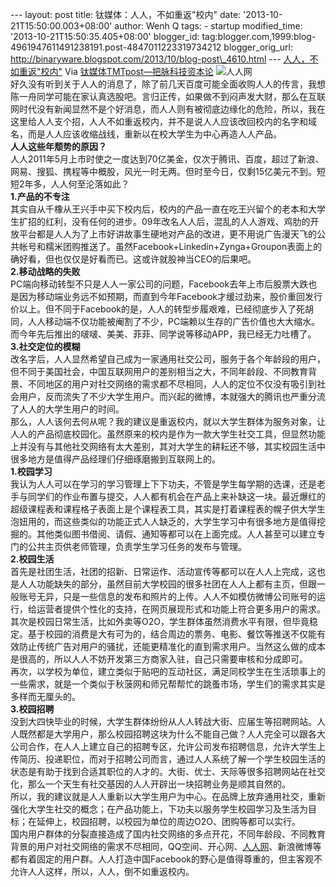 --- layout: post title: 钛媒体：人人，不如重返"校内" date:
'2013-10-21T15:50:00.003+08:00' author: Wenh Q tags: - startup
modified\_time: '2013-10-21T15:50:35.405+08:00' blogger\_id:
tag:blogger.com,1999:blog-4961947611491238191.post-4847011223319734212
blogger\_orig\_url:
http://binaryware.blogspot.com/2013/10/blog-post\_4610.html ---
[人人，不如重返"校内"](http://www.tmtpost.com/71545.html)
Via [钛媒体TMTpost—把脉科技资本论](http://www.tmtpost.com/)
![人人网](http://www.tmtpost.com/wp-content/uploads/2013/10/138199030321.jpg "人人网")\
好久没有听到关于人人的消息了，除了前几天百度可能全面收购人人的传言，我想陈一舟同学可能在家认真选股吧。言归正传，如果做不到闷声发大财，那么在互联网时代没有新闻显然不是个好消息，而人人则有被彻底边缘化的危险，所以，我在这里给人人支个招，人人不如重返校内，并不是说人人应该改回校内的名字和域名，而是人人应该收缩战线，重新以在校大学生为中心再造人人产品。\
**人人这些年颓势的原因？**\
人人2011年5月上市时使之一度达到70亿美金，仅次于腾讯、百度，超过了新浪、网易、搜狐、携程等中概股，风光一时无两。但时至今日，仅剩15亿美元不到。短短2年多，人人何至沦落如此？\
**1.产品的不专注**\
其实自从千橡从王兴手中买下校内后，校内的产品一直在吃王兴留个的老本和大学生扩招的红利，没有任何的进步。09年改名人人后，混乱的人人游戏、鸡肋的开放平台都是人人为了上市好讲故事生硬地对产品的改进，更不用说广告漫天飞的公共帐号和糯米团购推送了。虽然Facebook+Linkedin+Zynga+Groupon表面上的确好看，但也仅仅是好看而已。这或许就股神当CEO的后果吧。\
**2.移动战略的失败**\
PC端向移动转型不只是人人一家公司的问题，Facebook去年上市后股票大跌也是因为移动端业务远不如预期，而直到今年Facebook才缓过劲来，股价重回发行价以上。但不同于Facebook的是，人人的转型步履艰难，已经彻底步入了死胡同，人人移动端不仅功能被阉割了不少，PC端赖以生存的广告价值也大大缩水。而今年先后推出的啵啵、美美、菲菲、同学说等移动APP，我已经无力吐槽了。\
**3.社交定位的模糊**\
改名字后，人人显然希望自己成为一家通用社交公司，服务于各个年龄段的用户，但不同于美国社会，中国互联网用户的差别相当之大，不同年龄段、不同教育背景、不同地区的用户对社交网络的需求都不尽相同，人人的定位不仅没有吸引到社会用户，反而流失了不少大学生用户。而兴起的微博，本就强大的腾讯也严重分流了人人的大学生用户的时间。\
那么，人人该何去何从呢？我的建议是重返校内，就以大学生群体为服务对象，让人人的产品彻底校园化。虽然原来的校内是作为一款大学生社交工具，但显然功能上并没有与其他社交网络有太大差别，其对大学生的耕耘还不够，其实校园生活中很多地方是值得产品经理们仔细琢磨搬到互联网上的。\
**1.校园学习**\
我认为人人可以在学习的学习管理上下下功夫，不管是学生每学期的选课，还是老手与同学们的作业布置与提交，人人都有机会在产品上来补缺这一块。最近爆红的超级课程表和课程格子表面上是个课程表工具，其实是打着课程表的幌子供大学生泡妞用的，而这些类似的功能正式人人缺乏的，大学生学习中有很多地方是值得挖掘的。其他类似图书借阅、请假、通知等都可以在上面完成。人人甚至可以建立专门的公共主页供老师管理，负责学生学习任务的发布与管理。\
**2.校园生活**\
首先是社团生活，社团的招新、日常运作、活动宣传等都可以在人人上完成，这也是人人功能缺失的部分，虽然目前大学校园的很多社团在人人上都有主页，但跟一般账号无异，只是一些信息的发布和照片的上传。人人不如模仿微博公司账号的运行，给运营者提供个性化的支持，在网页展现形式和功能上符合更多用户的需求。\
其次是校园日常生活，比如外卖等O2O，学生群体虽然消费水平有限，但毕竟稳定。基于校园的消费是大有可为的，结合周边的票务、电影、餐饮等推送不仅能有效防止传统广告对用户的骚扰，还能更精准化的直到需求用户。当然这么做的成本是很高的，所以人人不妨开发第三方商家入驻，自己只需要审核和分成即可。\
再次，以学校为单位，建立类似于贴吧的互动社区，满足同校学生在生活琐事上的一些需求，就是一个类似于秋菠网和师兄帮帮忙的跳蚤市场，学生们的需求其实是多样而无厘头的。\
**3.校园招聘**\
没到大四快毕业的时候，大学生群体纷纷从人人转战大街、应届生等招聘网站。人人既然都是大学用户，那么校园招聘这块为什么不能自己做？人人完全可以跟各大公司合作，在人人上建立自己的招聘专区，允许公司发布招聘信息，允许大学生上传简历、投递职位，而对于招聘公司而言，通过人人系统了解一个学生校园生活的状态是有助于找到合适其职位的人才的。大街、优士、天际等很多招聘网站在社交化，那么一个天生有社交基因的人人开辟出一块招聘业务是顺其自然的。\
所以，我的建议就是人人重新以大学生用户为中心。在品牌上放弃通用社交，重新强化大学生社交的概念；在产品功能上，下功夫以服务学生校园学习及生活为目标；在延伸上，校园招聘，以校园为单位的周边O2O、团购等都可以实行。\
国内用户群体的分裂直接造成了国内社交网络的多点开花，不同年龄段、不同教育背景的用户对社交网络的需求不尽相同，QQ空间、开心网、[人人网](http://www.tmtpost.com/tag/%E4%BA%BA%E4%BA%BA%E7%BD%91 "查看 人人网 中的全部文章")、新浪微博等都有着固定的用户群。人人打造中国Facebook的野心是值得尊重的，但主客观不允许人人这样，所以，人人，倒不如重返校内。
